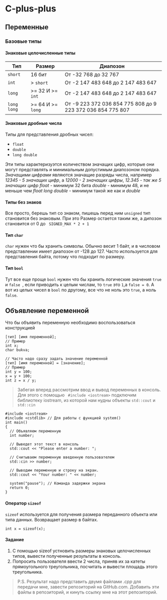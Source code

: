# C-plus-plus
## Переменные
### Базовые типы
#### Знаковые целочисленные типы
|        Тип        |         Размер           |                         Диапозон                           |
| -------------     | ------------------------ | ---------------------------------------------------------- |
|  ``` short ```    | 16 бит                   | От -32 768 до 32 767                                       |
| ``` int ```       | > ``` short ```          | От -2 147 483 648 до 2 147 483 647                         |
| ``` long ```      | >= 32 И  >= ``` int ```  | От -2 147 483 648 до 2 147 483 647                         |
| ``` long long ``` | >= 64 И  >= ``` long ``` | От -9 223 372 036 854 775 808 до 9 223 372 036 854 775 807 |
#### Знаковые дробные числа
Типы для представления дробных чисел:
- ```float```
- ```double```
- ```long double```

Эти типы характеризуэтся количеством значащих цифр, которые они могут представлять и минимальным допустимым диапозоном порядка. *Значащими цифрами* являются значащие разряды числа, например *12345 - 5 значащих цифр*, а *12000 - 2 значащих цифры*, *12.345 - так же 5 значащих цифр*
*float* - минимум 32 бита
*double* - минимум 48, и не меньше чем *float*
*long double* - минимум такой же как и *double*
#### Типы без знаков
Все просто, берешь тип со знаком, пишешь перед ним ``` unsigned ``` тип становится без знаковым. При это Размер остается таким же, а дипозон становится от 0 до ``` SIGNED_MAX * 2 + 1```
#### Тип ```char```
```char``` нужен что бы хранить символы. Обычно весит 1 байт, и в числовом представлении имеет диапозон от -128 до 127. Часто используется для представления байта, потому что подходит по размеру.
#### Тип ``` bool ```
Тут все еще проще ``` bool ``` нужен что бы хранить логические значения ``` true ``` и ```false ```, если приводить к целым числам, то ``` true ``` это ```1```,a ``` false = 0 ```. А вот из целых чисел в ``` bool ``` по другому, все что не ноль это ```true```, а ноль ```false```.
## Объявление переменной
Что бы объявить переменную необходимо воспользоваться конструкцией
```
[тип] [имя переменной];
// Пример
int x;
char bukva;

// Часто надо сразу задать значение переменной
[тип] [имя переменной] = [значение];
// Пример
int y = 100;
x = y + 100;
int z = x / y;
```

> Забегая вперед рассмотрим ввод и вывод переменных в консоль. Для  этого с помощью ``` #include <iostream>``` подключим библиотеку iostream, из которой нам нудны объекты ``` std::cout ``` и ``` std::cin ```
```
#include <iostream>
#include <cstdlib> // Для работы с функцией system()
int main()
{
  // Объявляем переменную
  int number; 
  
  // Выведет этот текст в консоль
  std::cout << "Please enter a number: "; 
  
  // Считываем переменную введенную пользователем
  std::cin >> number; 
  
  // Выводим переменную и строку на экран.
  std::cout << "Your number: " << number; 
  
  system("pause"); // Команда задержки экрана
  return 0;
}
```
#### Оператор ```sizeof```
```sizeof``` используется для получения размера переданного объекта или типа данных. Возвращает размер в байтах.
```
int x = sizeof(x);
```
#### Задание
1. С помощью sizeof устновить размеры знаковых целочисленных типов, вывести полученные результаты в консоль.
2. Попросить пользователя ввести 2 числа, приняв их за катеты прямоугольного треугольника, посчитать и вывести площадь этого треугольника.

> P.S. Результат надо представить двумя файлами *.cpp* для передачи мне, завести репозиторий на GitHub.com. Добавить эти файлы в репозиторий, и кинуть ссылку мне на этот репозиторий.
